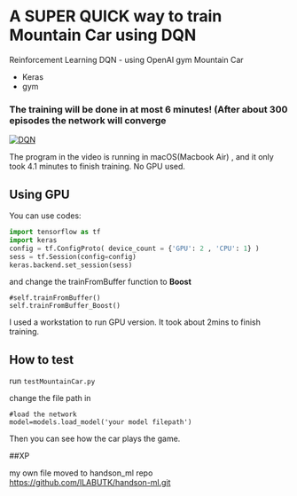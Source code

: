 <!--
title:DQN Mountain Car Deep Reinforcement learning OpenAI gym
categories: DQN Mountain Car Deep Reinforcement learning OpenAI gym
description: DQN Mountain Car Deep Reinforcement learning OpenAI gym
keywords: DQN Mountain Car Deep Reinforcement learning OpenAI gym

<meta name='DQN Mountain Car' content='Deep Reinforcement learning OpenAI gym quick'>  -->


# A SUPER QUICK way to train Mountain Car using DQN

Reinforcement Learning DQN - using OpenAI gym Mountain Car

- Keras
- gym

### The training will be done in at most 6 minutes! (After about 300 episodes the network will converge



[![DQN](http://img.youtube.com/vi/4kTxLr2NjYY/0.jpg)](http://www.youtube.com/watch?v=4kTxLr2NjYY "DQN")



The program in the video is running in macOS(Macbook Air) , and it only took 4.1 minutes to finish training. No GPU used.  

## Using GPU

You can use codes:

````python
import tensorflow as tf
import keras
config = tf.ConfigProto( device_count = {'GPU': 2 , 'CPU': 1} ) 
sess = tf.Session(config=config) 
keras.backend.set_session(sess)
````

and change the trainFromBuffer function to **Boost**

````
#self.trainFromBuffer()
self.trainFromBuffer_Boost()
````

I used a workstation to run GPU version. It took about 2mins to finish training.

## How to test

run `testMountainCar.py`

change the file path in 

````
#load the network
model=models.load_model('your model filepath')
````

Then you can see how the car plays the game.


##XP

my own file moved to handson_ml repo
https://github.com/ILABUTK/handson-ml.git













